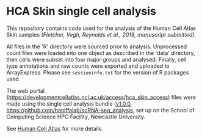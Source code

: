 # HCA Skin single cell analysis

This repository contains code used for the analysis of the Human Cell Atlas Skin samples *(Fletcher, Vegh, Reynolds et al., 2019, manuscript submitted).*

All files in the 'R' directory were sourced prior to analysis. Unprocessed count files were loaded into one object as described in the 'data' directory, then cells were subset into four major groups and analysed. Finally, cell type annotations and raw counts were exported and uploaded to ArrayExpress. Please see `sessioninfo.txt` for the version of R packages used.

The web portal (https://developmentcellatlas.ncl.ac.uk/access/hca_skin_access) files were made using the single cell analysis bundle ([v1.0.0](https://github.com/haniffalab/scRNA-seq_analysis/releases/tag/v1.0.0), https://github.com/haniffalab/scRNA-seq_analysis, set up on the School of Computing Science HPC Facility, Newcastle University.

See [Human Cell Atlas](https://www.humancellatlas.org) for more details.
